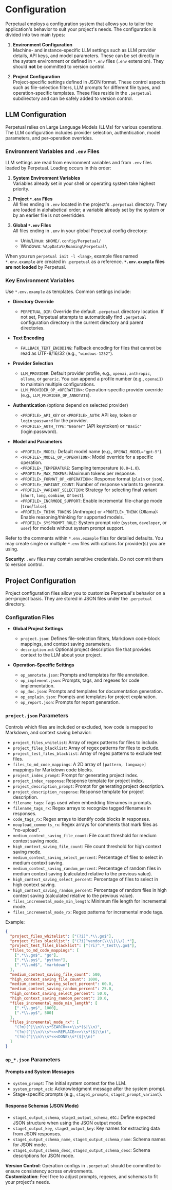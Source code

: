 # Configuration

Perpetual employs a configuration system that allows you to tailor the application's behavior to suit your project's needs. The configuration is divided into two main types:

1. **Environment Configuration**  
   Machine- and instance-specific LLM settings such as LLM provider details, API keys, and model parameters. These can be set directly in the system environment or defined in `*.env` files (`.env` extension). They should **not** be committed to version control.

2. **Project Configuration**  
   Project-specific settings defined in JSON format. These control aspects such as file-selection filters, LLM prompts for different file types, and operation-specific templates. These files reside in the `.perpetual` subdirectory and can be safely added to version control.

## LLM Configuration

Perpetual relies on Large Language Models (LLMs) for various operations. The LLM configuration includes provider selection, authentication, model parameters, and per-operation overrides.

### Environment Variables and `.env` Files

LLM settings are read from environment variables and from `.env` files loaded by Perpetual. Loading occurs in this order:

1. **System Environment Variables**  
   Variables already set in your shell or operating system take highest priority.

2. **Project `*.env` Files**  
   All files ending in `.env` located in the project's `.perpetual` directory. They are loaded in alphabetical order; a variable already set by the system or by an earlier file is not overridden.

3. **Global `*.env` Files**  
   All files ending in `.env` in your global Perpetual config directory:
   - Unix/Linux: `$HOME/.config/Perpetual/`
   - Windows: `%AppData%\Roaming\Perpetual\`

When you run `perpetual init -l <lang>`, example files named `*.env.example` are created in `.perpetual` as a reference. **`*.env.example` files are not loaded** by Perpetual.

### Key Environment Variables

Use `*.env.example` as templates. Common settings include:

- **Directory Override**  
  - `PERPETUAL_DIR`: Override the default `.perpetual` directory location. If not set, Perpetual attempts to automatically find `.perpetual` configuration directory in the current directory and parent directories.

- **Text Encoding**  
  - `FALLBACK_TEXT_ENCODING`: Fallback encoding for files that cannot be read as UTF-8/16/32 (e.g., `"windows-1252"`).

- **Provider Selection**  
  - `LLM_PROVIDER`: Default provider profile, e.g., `openai`, `anthropic`, `ollama`, or `generic`. You can append a profile number (e.g., `openai1`) to maintain multiple configurations.
  - `LLM_PROVIDER_OP_<OPERATION>`: Operation-specific provider override (e.g., `LLM_PROVIDER_OP_ANNOTATE`).

- **Authentication** (options depend on selected provider)  
  - `<PROFILE>_API_KEY` or `<PROFILE>_AUTH`: API key, token or `login:password` for the provider.
  - `<PROFILE>_AUTH_TYPE`: `"Bearer"` (API key/token) or `"Basic"` (login:password).

- **Model and Parameters**  
  - `<PROFILE>_MODEL`: Default model name (e.g., `OPENAI_MODEL="gpt-5"`).
  - `<PROFILE>_MODEL_OP_<OPERATION>`: Model override for a specific operation.
  - `<PROFILE>_TEMPERATURE`: Sampling temperature (`0.0`–`1.0`).
  - `<PROFILE>_MAX_TOKENS`: Maximum tokens per response.
  - `<PROFILE>_FORMAT_OP_<OPERATION>`: Response format (`plain` or `json`).
  - `<PROFILE>_VARIANT_COUNT`: Number of response variants to generate.
  - `<PROFILE>_VARIANT_SELECTION`: Strategy for selecting final variant (`short`, `long`, `combine`, or `best`).
  - `<PROFILE>_INCRMODE_SUPPORT`: Enable incremental file-change mode (`true`/`false`).
  - `<PROFILE>_THINK_TOKENS` (Anthropic) or `<PROFILE>_THINK` (Ollama): Enable reasoning/thinking for supported models.
  - `<PROFILE>_SYSPROMPT_ROLE`: System prompt role (`system`, `developer`, or `user`) for models without system prompt support.

Refer to the comments within `*.env.example` files for detailed defaults. You may create single or multiple `*.env` files with options for provider(s) you are using.

**Security**: `.env` files may contain sensitive credentials. Do not commit them to version control.

## Project Configuration

Project configuration files allow you to customize Perpetual's behavior on a per-project basis. They are stored in JSON files under the `.perpetual` directory.

### Configuration Files

- **Global Project Settings**  
  - `project.json`: Defines file-selection filters, Markdown code-block mappings, and context saving parameters.
  - `description.md`: Optional project description file that provides context to the LLM about your project.

- **Operation-Specific Settings**  
  - `op_annotate.json`: Prompts and templates for file annotation.
  - `op_implement.json`: Prompts, tags, and regexes for code implementation.
  - `op_doc.json`: Prompts and templates for documentation generation.
  - `op_explain.json`: Prompts and templates for project explanation.
  - `op_report.json`: Prompts for report generation.

### `project.json` Parameters

Controls which files are included or excluded, how code is mapped to Markdown, and context saving behavior:

- `project_files_whitelist`: Array of regex patterns for files to include.
- `project_files_blacklist`: Array of regex patterns for files to exclude.
- `project_test_files_blacklist`: Array of regex patterns to exclude test files.
- `files_to_md_code_mappings`: A 2D array of `[pattern, language]` mappings for Markdown code blocks.
- `project_index_prompt`: Prompt for generating project index.
- `project_index_response`: Response template for project index.
- `project_description_prompt`: Prompt for generating project description.
- `project_description_response`: Response template for project description.
- `filename_tags`: Tags used when embedding filenames in prompts.
- `filename_tags_rx`: Regex arrays to recognize tagged filenames in responses.
- `code_tags_rx`: Regex arrays to identify code blocks in responses.
- `noupload_comments_rx`: Regex arrays for comments that mark files as "no-upload".
- `medium_context_saving_file_count`: File count threshold for medium context saving mode.
- `high_context_saving_file_count`: File count threshold for high context saving mode.
- `medium_context_saving_select_percent`: Percentage of files to select in medium context saving.
- `medium_context_saving_random_percent`: Percentage of random files in medium context saving (calculated relative to the previous value).
- `high_context_saving_select_percent`: Percentage of files to select in high context saving.
- `high_context_saving_random_percent`: Percentage of random files in high context saving (calculated relative to the previous value).
- `files_incremental_mode_min_length`: Minimum file length for incremental mode.
- `files_incremental_mode_rx`: Regex patterns for incremental mode tags.

Example:

```json
{
  "project_files_whitelist": ["(?i)^.*\\.go$"],
  "project_files_blacklist": ["(?i)^vendor(\\\\|\\/).*"],
  "project_test_files_blacklist": ["(?i)^.*_test\\.go$"],
  "files_to_md_code_mappings": [
    [".*\\.go$", "go"],
    [".*\\.py$", "python"],
    [".*\\.md$", "markdown"]
  ],
  "medium_context_saving_file_count": 500,
  "high_context_saving_file_count": 1000,
  "medium_context_saving_select_percent": 60.0,
  "medium_context_saving_random_percent": 25.0,
  "high_context_saving_select_percent": 50.0,
  "high_context_saving_random_percent": 20.0,
  "files_incremental_mode_min_length": [
    [".*\\.go$", 1000],
    [".*\\.py$", 500]
  ],
  "files_incremental_mode_rx": [
    "(?m)(^|\\n)\\s*SEARCH>>>\\s*($|\\n)",
    "(?m)(^|\\n)\\s*<<<REPLACE>>>\\s*($|\\n)",
    "(?m)(^|\\n)\\s*<<<DONE\\s*($|\\n)"
  ]
}
```

### `op_*.json` Parameters

#### Prompts and System Messages

- `system_prompt`: The initial system context for the LLM.
- `system_prompt_ack`: Acknowledgment message after the system prompt.
- Stage-specific prompts (e.g., `stage1_prompts`, `stage2_prompt_variant`).

#### Response Schemas (JSON Mode)

- `stage1_output_schema`, `stage3_output_schema`, etc.: Define expected JSON structure when using the JSON output mode.
- `stage1_output_key`, `stage3_output_key`: Key names for extracting data from JSON responses.
- `stage1_output_schema_name`, `stage3_output_schema_name`: Schema names for JSON mode.
- `stage1_output_schema_desc`, `stage3_output_schema_desc`: Schema descriptions for JSON mode.

**Version Control**: Operation configs in `.perpetual` should be committed to ensure consistency across environments.  
**Customization**: Feel free to adjust prompts, regexes, and schemas to fit your project's needs.
